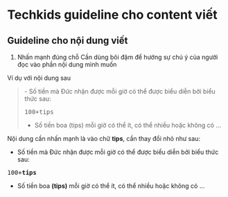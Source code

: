 # Techkids guideline cho content viết
## Guideline cho nội dung viết

1. Nhấn mạnh đúng chỗ
Cần dùng bôi đậm để hướng sự chú ý của người đọc vào phần nội dung mình muốn

Ví dụ với nội dung sau

<blockquote>
- Số tiền mà Đức nhận được mỗi giờ có thể được biểu diễn bởi biểu thức sau:  

<pre>100+tips</pre>

- Số tiền boa (tips) mỗi giờ có thể ít, có thể nhiều hoặc không có ...

</blockquote>


Nội dung cần nhấn mạnh là vào chữ <b>tips</b>, cần thay đổi nhỏ như sau:

- Số tiền mà Đức nhận được mỗi giờ có thể được biểu diễn bởi biểu thức sau:  

<pre>100+<b>tips</b></pre>

- Số tiền boa <b>(tips)</b> mỗi giờ có thể ít, có thể nhiều hoặc không có ...
